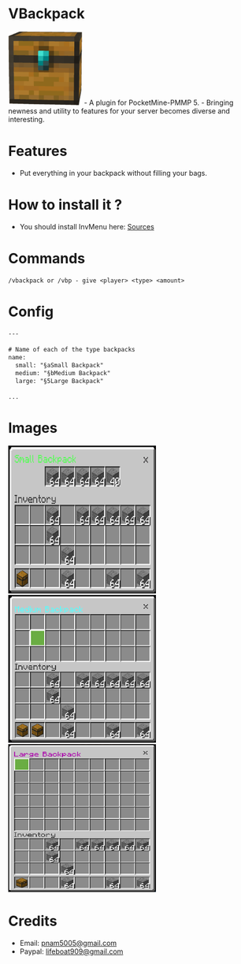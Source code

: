 # VBackpack
<img src="https://github.com/VennDev/VBackpack/blob/main/icon.png" alt="VBackpack" height="150" width="150" />
- A plugin for PocketMine-PMMP 5.
- Bringing newness and utility to features for your server becomes diverse and interesting.

# Features
- Put everything in your backpack without filling your bags.

# How to install it ?
- You should install InvMenu here: [Sources](https://github.com/Muqsit/InvMenu)

# Commands
```
/vbackpack or /vbp - give <player> <type> <amount>
```

# Config
```config
---

# Name of each of the type backpacks
name:
  small: "§aSmall Backpack"
  medium: "§bMedium Backpack"
  large: "§5Large Backpack"

...
```

# Images
<img src="https://github.com/VennDev/VBackpack/blob/main/images/small.png" alt="VBackpack" height="300" width="300" />
<img src="https://github.com/VennDev/VBackpack/blob/main/images/medium.png" alt="VBackpack" height="300" width="300" />
<img src="https://github.com/VennDev/VBackpack/blob/main/images/large.png" alt="VBackpack" height="300" width="300" />

# Credits
- Email: pnam5005@gmail.com
- Paypal: lifeboat909@gmail.com
